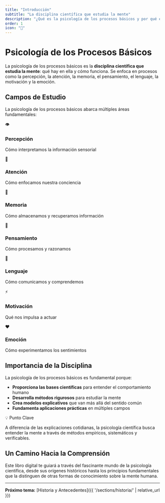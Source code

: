 ```yaml
---
title: "Introducción"
subtitle: "La disciplina científica que estudia la mente"
description: "¿Qué es la psicología de los procesos básicos y por qué es importante?"
order: 1
icon: "🧠"
---
```


# Psicología de los Procesos Básicos

La psicología de los procesos básicos es la **disciplina científica que estudia la mente**: qué hay en ella y cómo funciona. Se enfoca en procesos como la percepción, la atención, la memoria, el pensamiento, el lenguaje, la motivación y la emoción.

## Campos de Estudio

La psicología de los procesos básicos abarca múltiples áreas fundamentales:

<div class="process-grid">
    <div class="process-card">
        <div class="process-icon">👁️</div>
        <h3>Percepción</h3>
        <p>Cómo interpretamos la información sensorial</p>
    </div>
    <div class="process-card">
        <div class="process-icon">🎯</div>
        <h3>Atención</h3>
        <p>Cómo enfocamos nuestra conciencia</p>
    </div>
    <div class="process-card">
        <div class="process-icon">💭</div>
        <h3>Memoria</h3>
        <p>Cómo almacenamos y recuperamos información</p>
    </div>
    <div class="process-card">
        <div class="process-icon">🧠</div>
        <h3>Pensamiento</h3>
        <p>Cómo procesamos y razonamos</p>
    </div>
    <div class="process-card">
        <div class="process-icon">💬</div>
        <h3>Lenguaje</h3>
        <p>Cómo comunicamos y comprendemos</p>
    </div>
    <div class="process-card">
        <div class="process-icon">⚡</div>
        <h3>Motivación</h3>
        <p>Qué nos impulsa a actuar</p>
    </div>
    <div class="process-card">
        <div class="process-icon">❤️</div>
        <h3>Emoción</h3>
        <p>Cómo experimentamos los sentimientos</p>
    </div>
</div>

## Importancia de la Disciplina

La psicología de los procesos básicos es fundamental porque:

- **Proporciona las bases científicas** para entender el comportamiento humano
- **Desarrolla métodos rigurosos** para estudiar la mente
- **Crea modelos explicativos** que van más allá del sentido común
- **Fundamenta aplicaciones prácticas** en múltiples campos

<div class="callout callout-info">
    <div class="callout-header">
        <span class="callout-icon">💡</span>
        <span class="callout-title">Punto Clave</span>
    </div>
    <p>A diferencia de las explicaciones cotidianas, la psicología científica busca entender la mente a través de métodos empíricos, sistemáticos y verificables.</p>
</div>

## Un Camino Hacia la Comprensión

Este libro digital te guiará a través del fascinante mundo de la psicología científica, desde sus orígenes históricos hasta los principios fundamentales que la distinguen de otras formas de conocimiento sobre la mente humana.

---

**Próximo tema:** [Historia y Antecedentes]({{ '/sections/historia/' | relative_url }})
